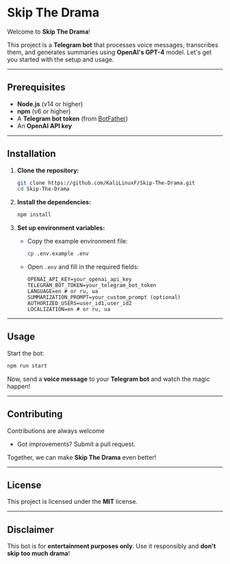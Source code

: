 # Skip The Drama

Welcome to **Skip The Drama**!

This project is a **Telegram bot** that processes voice messages, transcribes them, and generates summaries using **OpenAI's GPT-4** model. Let's get you started with the setup and usage.

---

## Prerequisites

- **Node.js** (v14 or higher)
- **npm** (v6 or higher)
- A **Telegram bot token** (from [BotFather](https://t.me/botfather))
- An **OpenAI API key**

---

## Installation

1. **Clone the repository:**

   ```bash
   git clone https://github.com/KaliLinuxF/Skip-The-Drama.git
   cd Skip-The-Drama
   ```

2. **Install the dependencies:**

   ```bash
   npm install
   ```

3. **Set up environment variables:**

   - Copy the example environment file:

     ```bash
     cp .env.example .env
     ```

   - Open `.env` and fill in the required fields:

     ```env
     OPENAI_API_KEY=your_openai_api_key
     TELEGRAM_BOT_TOKEN=your_telegram_bot_token
     LANGUAGE=en # or ru, ua
     SUMMARIZATION_PROMPT=your_custom_prompt (optional)
     AUTHORIZED_USERS=user_id1,user_id2
     LOCALIZATION=en # or ru, ua
     ```

---

## Usage

Start the bot:

```bash
npm run start
```

Now, send a **voice message** to your **Telegram bot** and watch the magic happen! 

---

## Contributing

Contributions are always welcome

- Got improvements? Submit a pull request.

Together, we can make **Skip The Drama** even better!

---

## License

This project is licensed under the **MIT** license.

---

## Disclaimer

This bot is for **entertainment purposes only**. Use it responsibly and **don't skip too much drama**!

